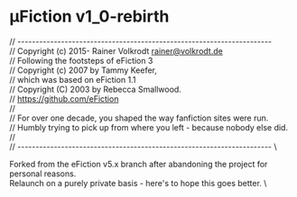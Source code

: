 # µFiction v1_0-rebirth

// ----------------------------------------------------------------------\
// Copyright (c) 2015- Rainer Volkrodt <rainer@volkrodt.de>\
// Following the footsteps of eFiction 3\
// Copyright (c) 2007 by Tammy Keefer,\
// which was based on eFiction 1.1\
// Copyright (C) 2003 by Rebecca Smallwood.\
// https://github.com/eFiction  \
//\
// For over one decade, you shaped the way fanfiction sites were run.\
// Humbly trying to pick up from where you left - because nobody else did.\
//\
// ----------------------------------------------------------------------  \

Forked from the eFiction v5.x branch after abandoning the project for personal reasons.  \
Relaunch on a purely private basis - here's to hope this goes better.  \
